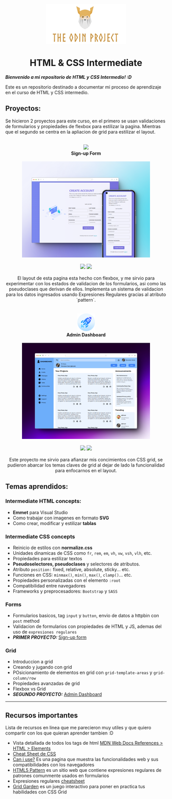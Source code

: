 <div align='center'>
  <img src='https://github.com/JhonatanDczel/img/blob/main/top/top-banner-vertical.png' width="250"> <br>
  <h1>HTML & CSS Intermediate</h1>
</div>

***Bienvenido a mi repositorio de HTML y CSS Intermedio! :D***

Este es un repositorio destinado a documentar mi proceso de aprendizaje en el curso de HTML y CSS intermedio.

 



## Proyectos:
Se hicieron 2 proyectos para este curso, en el primero se usan validaciones de formularios y propiedades de flexbox para estilizar la pagina. Mientras que el segundo se centra en la apliacion de grid para estilizar el layout.
<br><br>

<!-- Primer proyecto -->
<div align="center">
    <img src="https://github.com/JhonatanDczel/sign-up-form/blob/main/img/icon.png" width="55"> <br>
    <strong>Sign-up Form</strong>
</div>

<br>

<div align="center">
  <img src="https://github.com/JhonatanDczel/img/blob/main/sign-up-mockup.png" width="400"> <br> <br>
  <a href="https://github.com/JhonatanDczel/sign-up-form"><img src="https://img.shields.io/badge/Live_Preview-e61920?style=for-the-badge&logo=Osano&logoColor=ffffff" height='25'/></a>
  <a href="https://jhonatandczel.github.io/sign-up-form/"><img src="https://img.shields.io/badge/View_Code-000000?style=for-the-badge&logo=GitHub&logoColor=ffffff" height='26'/></a>
</div>

<br>

<div align='center' width="200">
  El layout de esta pagina esta hecho con flexbox, y me sirvio para experimentar con los estados de validacion de los formularios, asi como las pseudoclases que derivan de ellos. Implementa un sistema de validacion para los datos ingresados usando Expresiones Regulares gracias al atributo `pattern`.
</div>


<br>
<br>


<!-- Proyecto 2 -->

<div align="center">
    <img src="https://github.com/JhonatanDczel/admin-dashboard/blob/main/img/logo.png" width="55"> <br>
    <strong>Admin Dashboard</strong>
</div>

<br>
  
<div align="center">
  <img src="https://github.com/JhonatanDczel/img/blob/main/admin-dashboard-mockup.png" width="400"> <br> <br>
  <a href="https://jhonatandczel.github.io/admin-dashboard/"><img src="https://img.shields.io/badge/Live_Preview-e61920?style=for-the-badge&logo=Osano&logoColor=ffffff" height='25'/></a>
  <a href="https://github.com/JhonatanDczel/admin-dashboard"><img src="https://img.shields.io/badge/View_Code-000000?style=for-the-badge&logo=GitHub&logoColor=ffffff" height='26'/></a>
</div>

<br>

<div align='center' width="200">
  Este proyecto me sirvio para afianzar mis concimientos con CSS grid, se pudieron abarcar los temas claves de grid al dejar de lado la funcionalidad para enfocarnos en el layout.
</div>


## Temas aprendidos:
### Intermediate HTML concepts:
* **Emmet** para Visual Studio
* Como trabajar con imagenes en formato **SVG**
* Como crear, modificar y estilizar **tablas**

### Intermediate CSS concepts
* Reinicio de estilos con **normalize.css**
* Unidades dinamicas de CSS como `fr`, `rem`, `em`, `vh`, `vw`, `vsh`, `vlh`, etc.
* Propiedades para estilizar textos
* **Pseudoselectores, pseudoclases** y selectores de atributos.
* Atributo `position:` fixed, relative, absolute, sticky... etc.
* Funciones en CSS: `minmax()`, `min()`, `max()`, `clamp()`... etc.
* Propiedades personalizadas con el elemento `:root`
* Compatibilidad entre navegadores
* Frameworks y preprocesadores: `Bootstrap` y `SASS`

### Forms
* Formularios basicos, tag `input` y `button`, envio de datos a httpbin con `post` method
* Validacion de formularios con propiedades de HTML y JS, ademas del uso de `expresiones regulares`
* ***PRIMER PROYECTO:*** [Sign-up form](https://github.com/JhonatanDczel/sign-up-form)

### Grid
* Introduccion a grid
* Creando y jugando con grid
* POsicionamiento de elementos en grid con `grid-template-areas` y `grid-column/row`
* Propiedades avanzadas de grid
* Flexbox vs Grid
* ***SEGUNDO PROYECTO:*** [Admin Dashboard](https://github.com/JhonatanDczel/admin-dashboard)

---

## Recursos importantes
Lista de recursos en linea que me parecieron muy utiles y que quiero compartir con los que quieran aprender tambien :D

- Vista detallada de todos los tags de html [MDN Web Docs References > HTML > Elements](https://developer.mozilla.org/en-US/docs/Web/HTML/Element)
- [Cheat Sheet de CSS](https://htmlcheatsheet.com/css/)
- [Can i use?](https://caniuse.com/) Es una pagina que muestra las funcionalidades web y sus compatibilidades con los navegadores
- [HTML5 Pattern]() es un sitio web que contiene expresiones regulares de patrones comunmente usados en formularios
- Expresiones regulares [cheatsheet](https://github.com/niklongstone/regular-expression-cheat-sheet)
- [Grid Garden](https://cssgridgarden.com/#es) es un juego interactivo para poner en practica tus habilidades con CSS Grid







